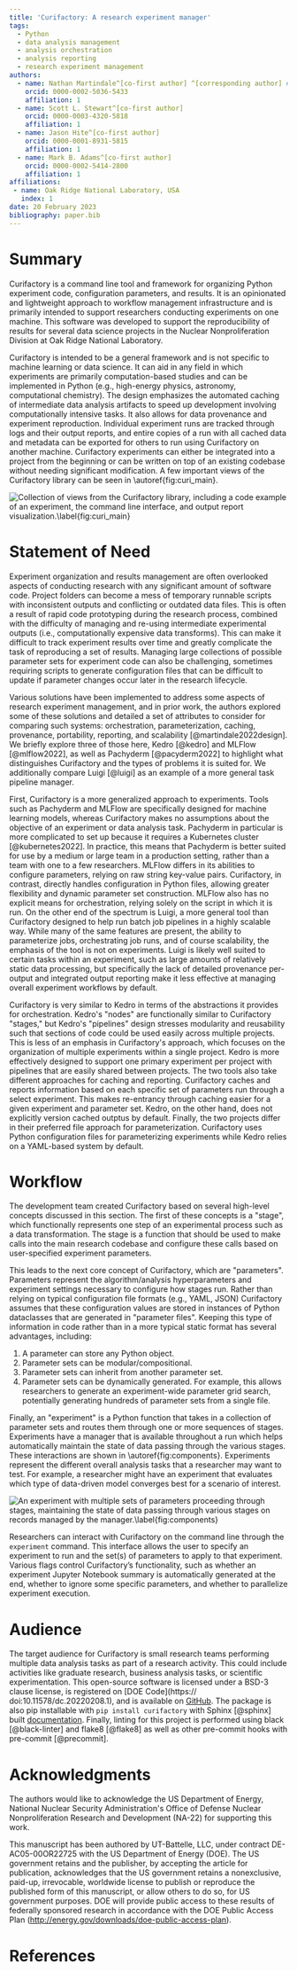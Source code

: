 ```yaml
---
title: 'Curifactory: A research experiment manager'
tags:
  - Python
  - data analysis management
  - analysis orchestration
  - analysis reporting
  - research experiment management
authors:
  - name: Nathan Martindale^[co-first author] ^[corresponding author] # note this makes a footnote saying 'co-first author'
    orcid: 0000-0002-5036-5433
    affiliation: 1
  - name: Scott L. Stewart^[co-first author]
    orcid: 0000-0003-4320-5818
    affiliation: 1
  - name: Jason Hite^[co-first author]
    orcid: 0000-0001-8931-5815
    affiliation: 1
  - name: Mark B. Adams^[co-first author]
    orcid: 0000-0002-5414-2800
    affiliation: 1
affiliations:
 - name: Oak Ridge National Laboratory, USA
   index: 1
date: 20 February 2023
bibliography: paper.bib
---
```


# Summary

Curifactory is a command line tool and framework for organizing Python experiment code, configuration parameters, and results. It is an opinionated and lightweight approach to workflow management infrastructure and is primarily intended to support researchers conducting experiments on one machine. This software was developed to support the reproducibility of results for several data science projects in the Nuclear Nonproliferation Division at Oak Ridge National Laboratory.

Curifactory is intended to be a general framework and is not specific to machine learning or data science. It can aid in any field in which experiments are primarily computation-based studies and can be implemented in Python (e.g., high-energy physics, astronomy, computational chemistry). The design emphasizes the automated caching of intermediate data analysis artifacts to speed up development involving computationally intensive tasks. It also allows for data provenance and experiment reproduction. Individual experiment runs are tracked through logs and their output reports, and entire copies of a run with all cached data and metadata can be exported for others to run using Curifactory on another machine. Curifactory experiments can either be integrated into a project from the beginning or can be written on top of an existing codebase without needing significant modification. A few important views of the Curifactory library can be seen in \autoref{fig:curi_main}.

![Collection of views from the Curifactory library, including a code example of an experiment, the command line interface, and output report visualization.\label{fig:curi_main}](curi_main.png)


# Statement of Need

Experiment organization and results management are often overlooked aspects of conducting research with any significant amount of software code. Project folders can become a mess of temporary runnable scripts with inconsistent outputs and conflicting or outdated data files. This is often a result of rapid code prototyping during the research process, combined with the difficulty of managing and re-using intermediate experimental outputs (i.e., computationally expensive data transforms). This can make it difficult to track experiment results over time and greatly complicate the task of reproducing a set of results. Managing large collections of possible parameter sets for experiment code can also be challenging, sometimes requiring scripts to generate configuration files that can be difficult to update if parameter changes occur later in the research lifecycle.


Various solutions have been implemented to address some aspects of research experiment management, and in prior work, the authors explored some of these solutions and detailed a set of attributes to consider for comparing such systems: orchestration, parameterization, caching, provenance, portability, reporting, and scalability [@martindale2022design]. We briefly explore three of those here, Kedro [@kedro] and MLFlow [@mlflow2022], as well as Pachyderm [@pacyderm2022] to highlight what distinguishes Curifactory and the types of problems it is suited for. We additionally compare Luigi [@luigi] as an example of a more general task pipeline manager.


First, Curifactory is a more generalized approach to experiments. Tools such as Pachyderm and MLFlow are specifically designed for machine learning models, whereas Curifactory makes no assumptions about the objective of an experiment or data analysis task. Pachyderm in particular is more complicated to set up
because it requires a Kubernetes cluster [@kubernetes2022]. In practice, this means that Pachyderm is better suited for use by a medium or large team in a production setting, rather than a team with one to a few researchers. MLFlow differs in its abilities to configure parameters, relying on raw string key-value pairs. Curifactory, in contrast, directly handles configuration in Python files, allowing greater flexibility and dynamic parameter set construction. MLFlow also has no explicit means for orchestration, relying solely on the script in which it is run.
On the other end of the spectrum is Luigi, a more general tool than Curifactory designed to help run batch job pipelines in a highly scalable way. While many of the same features are present, the ability to parameterize jobs, orchestrating job runs, and of course scalability, the emphasis of the tool is not on experiments. Luigi is likely well suited to certain tasks within an experiment, such as large amounts of relatively static data processing, but specifically the lack of detailed provenance per-output and integrated output reporting make it less effective at managing overall experiment workflows by default.


Curifactory is very similar to Kedro in terms of the abstractions it provides for orchestration. Kedro's "nodes" are functionally similar to Curifactory "stages," but Kedro's "pipelines" design stresses modularity and reusability such that sections of code could be used easily across multiple projects. This is less of an emphasis in Curifactory's approach, which focuses on the organization of multiple experiments within a single project. Kedro is more effectively designed to support one primary experiment per project with pipelines that are easily shared between projects. The two tools also take different approaches for caching and reporting. Curifactory caches and reports information based on each specific set of parameters run through a select experiment. This makes re-entrancy through caching easier for a given experiment and parameter set. Kedro, on the other hand, does not explicitly version cached outptus by default. Finally, the two projects differ in their preferred file approach for parameterization. Curifactory uses Python configuration files for parameterizing experiments while Kedro relies on a YAML-based system by default.


# Workflow

The development team created Curifactory based on several high-level concepts discussed in this section. The first of these concepts is a "stage", which functionally represents one step of an experimental process such as a data transformation. The stage is a function that should be used to make calls into the main research codebase and configure these calls based on user-specified experiment parameters.

This leads to the next core concept of Curifactory, which are "parameters". Parameters represent the algorithm/analysis hyperparameters and experiment settings necessary to configure how stages run. Rather than relying on typical configuration file formats (e.g., YAML, JSON) Curifactory assumes that these configuration values are stored in instances of Python dataclasses that are generated in "parameter files". Keeping this type of information in code rather than in a more typical static format has several advantages, including:

1. A parameter can store any Python object.
2. Parameter sets can be modular/compositional.
3. Parameter sets can inherit from another parameter set.
4. Parameter sets can be dynamically generated. For example, this allows researchers to generate an experiment-wide parameter grid search, potentially generating hundreds of parameter sets from a single file.

Finally, an "experiment" is a Python function that takes in a collection of parameter sets and routes them through one or more sequences of stages. Experiments have a manager that is available throughout a run which helps automatically maintain the state of data passing through the various stages. These interactions are shown in \autoref{fig:components}. Experiments represent the different overall analysis tasks that a researcher may want to test. For example, a researcher might have an experiment that evaluates which type of data-driven model converges best for a scenario of interest.


![An experiment with multiple sets of parameters proceeding through stages, maintaining the state of data passing through various stages on records managed by the manager.\label{fig:components}](flow_expanding_detail_5_300.png)


Researchers can interact with Curifactory on the command line through the ``experiment`` command. This interface allows the user to specify an experiment to run and the set(s) of parameters to apply to that experiment. Various flags control Curifactory’s functionality, such as whether an experiment Jupyter Notebook summary is automatically generated at the end, whether to ignore some specific parameters, and whether to parallelize experiment execution.

# Audience

The target audience for Curifactory is small research teams performing multiple data analysis tasks as part of a research activity. This could include activities like graduate research, business analysis tasks, or scientific experimentation. This open-source software is licensed under a BSD-3 clause license, is registered on [DOE Code](https:// doi:10.11578/dc.20220208.1), and is available on [GitHub](https://github.com/ORNL/curifactory). The package is also pip installable with ``pip install curifactory`` with Sphinx [@sphinx] built [documentation](https://ornl.github.io/curifactory/latest/index.html). Finally, linting for this project is performed using black [@black-linter] and flake8 [@flake8] as well as other pre-commit hooks with pre-commit [@precommit].

# Acknowledgments

The authors would like to acknowledge the US Department of Energy, National Nuclear Security Administration's Office of Defense Nuclear Nonproliferation Research and Development (NA-22) for supporting this work.

This manuscript has been authored by UT-Battelle, LLC, under contract DE-AC05-00OR22725 with the US Department of Energy (DOE). The US government retains and the publisher, by accepting the article for publication, acknowledges that the US government retains a nonexclusive, paid-up, irrevocable, worldwide license to publish or reproduce the published form of this manuscript, or allow others to do so, for US government purposes. DOE will provide public access to these results of federally sponsored research in accordance with the DOE Public Access Plan (http://energy.gov/downloads/doe-public-access-plan).

# References
